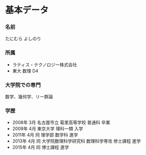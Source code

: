 # 基本データ

### 名前
たにむら よしのり

### 所属
- ラティス・テクノロジー株式会社
- 東大 数理 D4

### 大学院での専門
数学、幾何学、リー群論

### 学歴
- 2008年 3月 名古屋市立 菊里高等学校 普通科 卒業
- 2009年 4月 東京大学 理科一類 入学
- 2011年 4月 同 理学部 数学科 進学
- 2013年 4月 同 大学院数理科学研究科 数理科学専攻 修士課程 進学
- 2015年 4月 同 博士課程 進学



